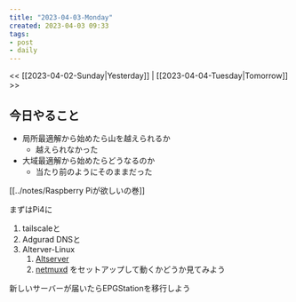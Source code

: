 ```yaml
---
title: "2023-04-03-Monday"
created: 2023-04-03 09:33
tags:
- post
- daily
---
```


<< [[2023-04-02-Sunday|Yesterday]] | [[2023-04-04-Tuesday|Tomorrow]] >>

## 今日やること

- 局所最適解から始めたら山を越えられるか
	- 越えられなかった
- 大域最適解から始めたらどうなるのか
	- 当たり前のようにそのままだった

[[../notes/Raspberry Piが欲しいの巻]]

まずはPi4に
1. tailscaleと
2. Adgurad DNSと
3. Alterver-Linux
	1. [Altserver](https://github.com/powenn/AltServer-Linux-ShellScript)
	2. [netmuxd](https://github.com/jkcoxson/netmuxd)
をセットアップして動くかどうか見てみよう

新しいサーバーが届いたらEPGStationを移行しよう